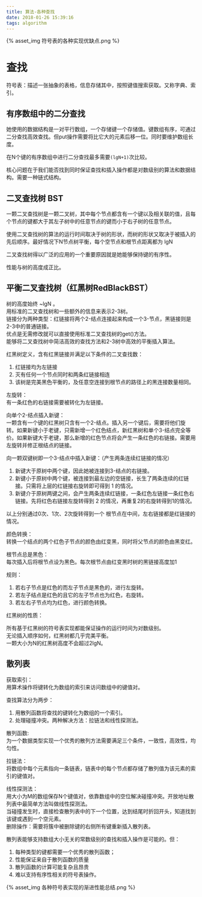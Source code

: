 ```yaml
---
title: 算法-各种查找
date: 2018-01-26 15:39:16
tags: algorithm
---
```


{% asset_img 符号表的各种实现优缺点.png %}

<!--more-->

# 查找

符号表：描述一张抽象的表格，信息存储其中，按照键值搜索获取。又称字典、索引。

## 有序数组中的二分查找

她使用的数据结构是一对平行数组，一个存储键一个存储值。键数组有序，可通过二分查找高效查找。但put操作需要将比它大的元素后移一位。同时要维护数组长度。  

在N个键的有序数组中进行二分查找最多需要`(lgN+1)`次比较。  

核心问题在于我们能否找到同时保证查找和插入操作都是对数级别的算法和数据结构。需要一种链式结构。  

## 二叉查找树 BST

一颗二叉查找树是一颗二叉树，其中每个节点都含有一个键以及相关联的值，且每个节点的键都大于其左子树中的任意节点的键而小于右子树的任意节点。  

使用二叉查找树的算法的运行时间取决于树的形状，而树的形状又取决于被插入的先后顺序。最好情况下N节点树平衡，每个空节点和根节点距离都为 lgN  

二叉查找树得以广泛的应用的一个重要原因就是她能够保持键的有序性。  

性能与树的高度成正比。  

## 平衡二叉查找树（红黑树RedBlackBST）

树的高度始终 ~lgN 。  
用标准的二叉查找树和一些额外的信息来表示2-3树。  
链接分为两种类型：红链接将两个2-结点连接起来构成一个3-节点，黑链接则是2-3中的普通链接。  
优点是无需修改就可以直接使用标准二叉查找树的get()方法。  
能够将二叉查找树中简洁高效的查找方法和2-3树中高效的平衡插入算法。


红黑树定义，含有红黑链接并满足以下条件的二叉查找数：  
1. 红链接均为左链接
2. 灭有任何一个节点同时和两条红链接相连
3. 该树是完美黑色平衡的，及任意空连接到根节点的路径上的黑连接数量相同。  

左旋转：  
有一条红色的右链接需要被转化为左链接。

向单个2-结点插入新键：  
一颗含有一个键的红黑树只含有一个2-结点。插入另一个键后，需要将他们旋转。如果新键小于老键，只需新增一个红色结点，新红黑树和单个3-结点完全等价。如果新键大于老键，那么新增的红色节点将会产生一条红色的右链接。需要用左旋转并修正根结点的链接。

向一颗双键树即一个3-结点中插入新键：（产生两条连续红链接的情况）    
1. 新键大于原树中两个键，因此她被连接到3-结点的右链接。
2. 新键小于原树中两个键，被连接到最左边的空链接，长生了两条连续的红链接。只需将上层的红链接右旋转即可得到 1 的情况。
3. 新键介于原树两键之间，会产生两条连续红链接，一条红色左链接一条红色右链接。先将红色右链接左旋转得到 2 的情况，再重复2的右旋转得到1的情况。  

以上分别通过0次、1次、2次旋转得到一个 根节点在中间，左右链接都是红链接的情况。

颜色转换：  
转换一个结点的两个红色子节点的颜色由红变黑，同时将父节点的颜色由黑变红。

根节点总是黑色：  
每次插入后将根节点设为黑色。每次根节点由红变黑时树的黑链接高度加1  

规则：  
1. 若右子节点是红色的而左子节点是黑色的，进行左旋转。
2. 若左子结点是红色的且它的左子节点也为红色，右旋转。
3. 若左右子节点均为红色，进行颜色转换。

红黑树的性质：  

所有基于红黑树的符号表实现都能保证操作的运行时间为对数级别。  
无论插入顺序如何，红黑树都几乎完美平衡。  
一颗大小为N的红黑树高度不会超过2lgN。  

## 散列表

获取索引：  
用算术操作将键转化为数组的索引来访问数组中的键值对。  

查找算法分为两步：  
1. 用散列函数将查找的键转化为数组的一个索引。
2. 处理碰撞冲突。两种解决方法：拉链法和线性探测法。  

散列函数:  
为一个数据类型实现一个优秀的散列方法需要满足三个条件，一致性，高效性，均匀性。

拉链法：  
将数组中每个元素指向一条链表，链表中的每个节点都存储了散列值为该元素的索引的键值对。

 线性探测法：  
用大小为M的数组保存N个键值对，依靠数组中的空位解决碰撞冲突。开放地址散列表中最简单方法叫做线性探测法。  
当碰撞发生时，直接检查散列表中的下一个位置，达到结尾时折回开头，知道找到该键或遇到一个空元素。   
删除操作：需要将簇中被删除键的右侧所有键重新插入散列表。  

散列表能够支持数组大小无关的常数级别的查找和插入操作是可能的。但：
1. 每种类型的键都需要一个优秀的散列函数；
1. 性能保证来自于散列函数的质量
1. 散列函数的计算可能复杂且昂贵
1. 难以支持有序性相关的符号表操作。

{% asset_img 各种符号表实现的渐进性能总结.png %}
